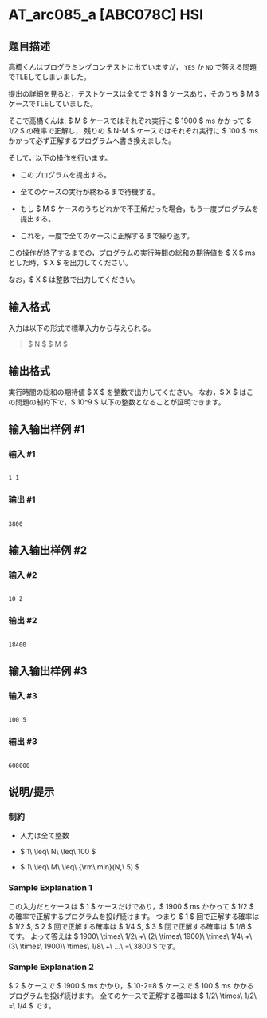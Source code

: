 # AT_arc085_a [ABC078C] HSI

## 题目描述

[problemUrl]: https://atcoder.jp/contests/abc078/tasks/arc085_a

高橋くんはプログラミングコンテストに出ていますが， `YES` か `NO` で答える問題でTLEしてしまいました。

提出の詳細を見ると，テストケースは全てで $ N $ ケースあり，そのうち $ M $ ケースでTLEしていました。

そこで高橋くんは, $ M $ ケースではそれぞれ実行に $ 1900 $ ms かかって $ 1/2 $ の確率で正解し， 残りの $ N-M $ ケースではそれぞれ実行に $ 100 $ ms かかって必ず正解するプログラムへ書き換えました。

そして，以下の操作を行います。

- このプログラムを提出する。
- 全てのケースの実行が終わるまで待機する。
- もし $ M $ ケースのうちどれかで不正解だった場合，もう一度プログラムを提出する。
- これを，一度で全てのケースに正解するまで繰り返す。

この操作が終了するまでの，プログラムの実行時間の総和の期待値を $ X $ msとした時，$ X $ を出力してください。

なお，$ X $ は整数で出力してください。

## 输入格式

入力は以下の形式で標準入力から与えられる。

> $ N $ $ M $

## 输出格式

実行時間の総和の期待値 $ X $ を整数で出力してください。 なお，$ X $ はこの問題の制約下で，$ 10^9 $ 以下の整数となることが証明できます。

## 输入输出样例 #1

### 输入 #1

```
1 1
```

### 输出 #1

```
3800
```

## 输入输出样例 #2

### 输入 #2

```
10 2
```

### 输出 #2

```
18400
```

## 输入输出样例 #3

### 输入 #3

```
100 5
```

### 输出 #3

```
608000
```

## 说明/提示

### 制約

- 入力は全て整数
- $ 1\ \leq\ N\ \leq\ 100 $
- $ 1\ \leq\ M\ \leq\ {\rm\ min}(N,\ 5) $

### Sample Explanation 1

この入力だとケースは $ 1 $ ケースだけであり，$ 1900 $ ms かかって $ 1/2 $ の確率で正解するプログラムを投げ続けます。 つまり $ 1 $ 回で正解する確率は $ 1/2 $, $ 2 $ 回で正解する確率は $ 1/4 $, $ 3 $ 回で正解する確率は $ 1/8 $ です。 よって答えは $ 1900\ \times\ 1/2\ +\ (2\ \times\ 1900)\ \times\ 1/4\ +\ (3\ \times\ 1900)\ \times\ 1/8\ +\ ...\ =\ 3800 $ です。

### Sample Explanation 2

$ 2 $ ケースで $ 1900 $ ms かかり，$ 10-2=8 $ ケースで $ 100 $ ms かかるプログラムを投げ続けます。 全てのケースで正解する確率は $ 1/2\ \times\ 1/2\ =\ 1/4 $ です。